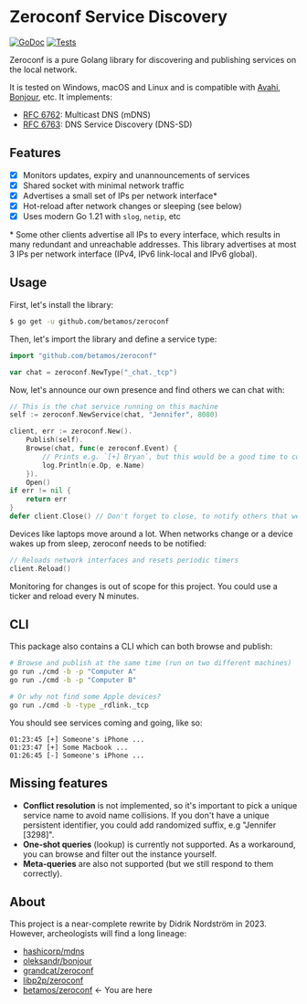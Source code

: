 Zeroconf Service Discovery
==========================
[![GoDoc](https://godoc.org/github.com/betamos/zeroconf?status.svg)](https://godoc.org/github.com/betamos/zeroconf)
[![Tests](https://github.com/betamos/zeroconf/actions/workflows/go-test.yml/badge.svg)](https://github.com/betamos/zeroconf/actions/workflows/go-test.yml)

Zeroconf is a pure Golang library for discovering and publishing services on the local network.

It is tested on Windows, macOS and Linux and is compatible with [Avahi](http://avahi.org/),
[Bonjour](https://developer.apple.com/bonjour/), etc. It implements:

- [RFC 6762](https://tools.ietf.org/html/rfc6762): Multicast DNS (mDNS)
- [RFC 6763](https://tools.ietf.org/html/rfc6763): DNS Service Discovery (DNS-SD)

## Features

* [x] Monitors updates, expiry and unannouncements of services
* [x] Shared socket with minimal network traffic
* [x] Advertises a small set of IPs per network interface\*
* [x] Hot-reload after network changes or sleeping (see below)
* [x] Uses modern Go 1.21 with `slog`, `netip`, etc

\* Some other clients advertise all IPs to every interface, which results in many
redundant and unreachable addresses. This library advertises at most 3 IPs per network interface
(IPv4, IPv6 link-local and IPv6 global).

## Usage

First, let's install the library:

```bash
$ go get -u github.com/betamos/zeroconf
```

Then, let's import the library and define a service type:

```go
import "github.com/betamos/zeroconf"

var chat = zeroconf.NewType("_chat._tcp")
```

Now, let's announce our own presence and find others we can chat with:

```go
// This is the chat service running on this machine
self := zeroconf.NewService(chat, "Jennifer", 8080)

client, err := zeroconf.New().
    Publish(self).
    Browse(chat, func(e zeroconf.Event) {
        // Prints e.g. `[+] Bryan`, but this would be a good time to connect to the peer!
        log.Println(e.Op, e.Name)
    }).
    Open()
if err != nil {
    return err
}
defer client.Close() // Don't forget to close, to notify others that we're going away
```

Devices like laptops move around a lot. When networks change or a device wakes up from sleep,
zeroconf needs to be notified:

```go
// Reloads network interfaces and resets periodic timers
client.Reload()
```

Monitoring for changes is out of scope for this project. You could use a ticker and reload
every N minutes.

## CLI

This package also contains a CLI which can both browse and publish:

```bash
# Browse and publish at the same time (run on two different machines)
go run ./cmd -b -p "Computer A"
go run ./cmd -b -p "Computer B"

# Or why not find some Apple devices?
go run ./cmd -b -type _rdlink._tcp
```

You should see services coming and going, like so:

```
01:23:45 [+] Someone's iPhone ...
01:23:47 [+] Some Macbook ...
01:26:45 [-] Someone's iPhone ...
```

## Missing features

- **Conflict resolution** is not implemented, so it's important to pick a unique service name to
  avoid name collisions. If you don't have a unique persistent identifier, you could add randomized
  suffix, e.g "Jennifer [3298]".
- **One-shot queries** (lookup) is currently not supported. As a workaround, you can browse
  and filter out the instance yourself.
- **Meta-queries** are also not supported (but we still respond to them correctly).

## About

This project is a near-complete rewrite by Didrik Nordström in 2023.
However, archeologists will find a long lineage:

- [hashicorp/mdns](https://github.com/hashicorp/mdns)
- [oleksandr/bonjour](https://github.com/oleksandr/bonjour)
- [grandcat/zeroconf](https://github.com/grandcat/zeroconf)
- [libp2p/zeroconf](https://github.com/libp2p/zeroconf)
- [betamos/zeroconf](https://github.com/betamos/zeroconf) <- You are here
